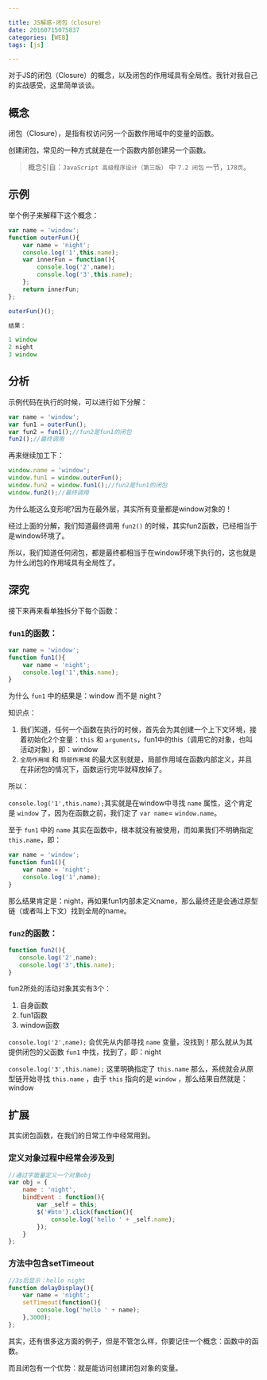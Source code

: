 ```yaml
---

title: JS解惑-闭包（closure）
date: 20160715075837
categories: [WEB]
tags: [js]

---
```


对于JS的闭包（Closure）的概念，以及闭包的作用域具有全局性。我针对我自己的实战感受，这里简单谈谈。

## 概念

闭包（Closure），是指有权访问另一个函数作用域中的变量的函数。

创建闭包，常见的一种方式就是在一个函数内部创建另一个函数。

> 概念引自：`JavaScript 高级程序设计（第三版）` 中 `7.2 闭包` 一节，`178页`。

## 示例

举个例子来解释下这个概念：

```js
var name = 'window';
function outerFun(){
    var name = 'night';
    console.log('1',this.name);
    var innerFun = function(){
        console.log('2',name);
        console.log('3',this.name);
    };
    return innerFun;
};

outerFun()();

结果：

1 window
2 night
3 window
```

## 分析

示例代码在执行的时候，可以进行如下分解：

```js
var name = 'window';
var fun1 = outerFun();
var fun2 = fun1();//fun2是fun1的闭包
fun2();//最终调用
```

再来继续加工下：

```js
window.name = 'window';
window.fun1 = window.outerFun();
window.fun2 = window.fun1();//fun2是fun1的闭包
window.fun2();//最终调用
```

为什么能这么变形呢?因为在最外层，其实所有变量都是window对象的！

经过上面的分解，我们知道最终调用 `fun2()` 的时候，其实fun2函数，已经相当于是window环境了。

所以，我们知道任何闭包，都是最终都相当于在window环境下执行的，这也就是为什么闭包的作用域具有全局性了。

## 深究

接下来再来看单独拆分下每个函数：

### `fun1`的函数：

```js
var name = 'window';
function fun1(){
    var name = 'night';
    console.log('1',this.name);
}
```

为什么 `fun1` 中的结果是：window 而不是 night？

知识点：

1. 我们知道，任何一个函数在执行的时候，首先会为其创建一个上下文环境，接着初始化2个变量：`this` 和 `arguments`，fun1中的this（调用它的对象，也叫活动对象），即：window
1. `全局作用域` 和 `局部作用域` 的最大区别就是，局部作用域在函数内部定义，并且在非闭包的情况下，函数运行完毕就释放掉了。

所以：

`console.log('1',this.name);`其实就是在window中寻找 `name` 属性，这个肯定是 `window` 了，因为在函数之前，我们定了 `var name`= `window.name`。

至于 `fun1` 中的 `name` 其实在函数中，根本就没有被使用，而如果我们不明确指定 `this.name`，即：

```js
var name = 'window';
function fun1(){
    var name = 'night';
    console.log('1',name);
}
```

那么结果肯定是：night，再如果fun1内部未定义name，那么最终还是会通过原型链（或者叫上下文）找到全局的name。


### `fun2`的函数：

```js
function fun2(){
   console.log('2',name);
   console.log('3',this.name);
}
```

fun2所处的活动对象其实有3个：

1. 自身函数
1. fun1函数
1. window函数

`console.log('2',name);` 会优先从内部寻找 `name` 变量，没找到！那么就从为其提供闭包的父函数 `fun1` 中找，找到了，即：night

`console.log('3',this.name);` 这里明确指定了 `this.name` 那么，系统就会从原型链开始寻找 `this.name` ，由于 `this` 指向的是 `window` ，那么结果自然就是：window

## 扩展

其实闭包函数，在我们的日常工作中经常用到。

### 定义对象过程中经常会涉及到

```js
//通过字面量定义一个对象obj
var obj = {
    name : 'night',
    bindEvent : function(){
        var _self = this;
        $('#btn').click(function(){
            console.log('hello ' + _self.name);
        });
    }
};
```

### 方法中包含setTimeout

```js
//3s后显示：hello night
function delayDisplay(){
    var name = 'night';
    setTimeout(function(){
        console.log('hello ' + name);
    },3000);
};
```

其实，还有很多这方面的例子，但是不管怎么样，你要记住一个概念：函数中的函数。

而且闭包有一个优势：就是能访问创建闭包对象的变量。




